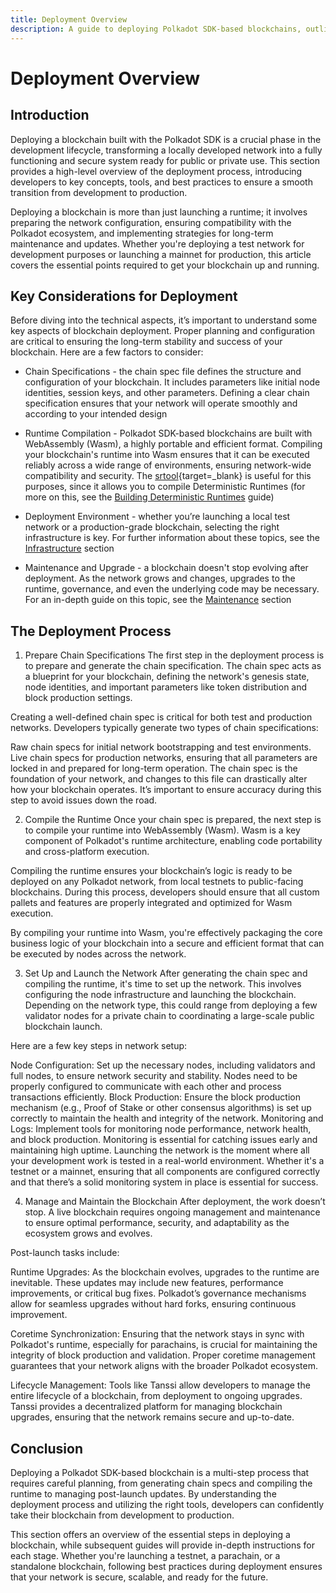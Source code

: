 ```yaml
---
title: Deployment Overview
description: A guide to deploying Polkadot SDK-based blockchains, outlining the critical steps to configure, prepare, and launch a custom network.
---
```


# Deployment Overview

## Introduction

Deploying a blockchain built with the Polkadot SDK is a crucial phase in the development lifecycle, transforming a locally developed network into a fully functioning and secure system ready for public or private use. This section provides a high-level overview of the deployment process, introducing developers to key concepts, tools, and best practices to ensure a smooth transition from development to production.

Deploying a blockchain is more than just launching a runtime; it involves preparing the network configuration, ensuring compatibility with the Polkadot ecosystem, and implementing strategies for long-term maintenance and updates. Whether you're deploying a test network for development purposes or launching a mainnet for production, this article covers the essential points required to get your blockchain up and running.

## Key Considerations for Deployment

Before diving into the technical aspects, it’s important to understand some key aspects of blockchain deployment. Proper planning and configuration are critical to ensuring the long-term stability and success of your blockchain. Here are a few factors to consider:

- Chain Specifications - the chain spec file defines the structure and configuration of your blockchain. It includes parameters like initial node identities, session keys, and other parameters. Defining a clear chain specification ensures that your network will operate smoothly and according to your intended design

- Runtime Compilation - Polkadot SDK-based blockchains are built with WebAssembly (Wasm), a highly portable and efficient format. Compiling your blockchain's runtime into Wasm ensures that it can be executed reliably across a wide range of environments, ensuring network-wide compatibility and security. The [srtool](https://github.com/paritytech/srtool){target=\_blank} is useful for this purposes, since it allows you to compile Deterministic Runtimes (for more on this, see the [Building Deterministic Runtimes](TODO:update-path) guide)

- Deployment Environment - whether you’re launching a local test network or a production-grade blockchain, selecting the right infrastructure is key. For further information about these topics, see the [Infrastructure](/infrastructure/) section

- Maintenance and Upgrade - a blockchain doesn't stop evolving after deployment. As the network grows and changes, upgrades to the runtime, governance, and even the underlying code may be necessary. For an in-depth guide on this topic, see the [Maintenance](/develop/blockchains/maintenance/) section

## The Deployment Process

1. Prepare Chain Specifications
The first step in the deployment process is to prepare and generate the chain specification. The chain spec acts as a blueprint for your blockchain, defining the network's genesis state, node identities, and important parameters like token distribution and block production settings.

Creating a well-defined chain spec is critical for both test and production networks. Developers typically generate two types of chain specifications:

Raw chain specs for initial network bootstrapping and test environments.
Live chain specs for production networks, ensuring that all parameters are locked in and prepared for long-term operation.
The chain spec is the foundation of your network, and changes to this file can drastically alter how your blockchain operates. It’s important to ensure accuracy during this step to avoid issues down the road.

2. Compile the Runtime
Once your chain spec is prepared, the next step is to compile your runtime into WebAssembly (Wasm). Wasm is a key component of Polkadot's runtime architecture, enabling code portability and cross-platform execution.

Compiling the runtime ensures your blockchain’s logic is ready to be deployed on any Polkadot network, from local testnets to public-facing blockchains. During this process, developers should ensure that all custom pallets and features are properly integrated and optimized for Wasm execution.

By compiling your runtime into Wasm, you're effectively packaging the core business logic of your blockchain into a secure and efficient format that can be executed by nodes across the network.

3. Set Up and Launch the Network
After generating the chain spec and compiling the runtime, it's time to set up the network. This involves configuring the node infrastructure and launching the blockchain. Depending on the network type, this could range from deploying a few validator nodes for a private chain to coordinating a large-scale public blockchain launch.

Here are a few key steps in network setup:

Node Configuration: Set up the necessary nodes, including validators and full nodes, to ensure network security and stability. Nodes need to be properly configured to communicate with each other and process transactions efficiently.
Block Production: Ensure the block production mechanism (e.g., Proof of Stake or other consensus algorithms) is set up correctly to maintain the health and integrity of the network.
Monitoring and Logs: Implement tools for monitoring node performance, network health, and block production. Monitoring is essential for catching issues early and maintaining high uptime.
Launching the network is the moment where all your development work is tested in a real-world environment. Whether it's a testnet or a mainnet, ensuring that all components are configured correctly and that there’s a solid monitoring system in place is essential for success.

4. Manage and Maintain the Blockchain
After deployment, the work doesn’t stop. A live blockchain requires ongoing management and maintenance to ensure optimal performance, security, and adaptability as the ecosystem grows and evolves.

Post-launch tasks include:

Runtime Upgrades: As the blockchain evolves, upgrades to the runtime are inevitable. These updates may include new features, performance improvements, or critical bug fixes. Polkadot’s governance mechanisms allow for seamless upgrades without hard forks, ensuring continuous improvement.

Coretime Synchronization: Ensuring that the network stays in sync with Polkadot's runtime, especially for parachains, is crucial for maintaining the integrity of block production and validation. Proper coretime management guarantees that your network aligns with the broader Polkadot ecosystem.

Lifecycle Management: Tools like Tanssi allow developers to manage the entire lifecycle of a blockchain, from deployment to ongoing upgrades. Tanssi provides a decentralized platform for managing blockchain upgrades, ensuring that the network remains secure and up-to-date.

## Conclusion
Deploying a Polkadot SDK-based blockchain is a multi-step process that requires careful planning, from generating chain specs and compiling the runtime to managing post-launch updates. By understanding the deployment process and utilizing the right tools, developers can confidently take their blockchain from development to production.

This section offers an overview of the essential steps in deploying a blockchain, while subsequent guides will provide in-depth instructions for each stage. Whether you're launching a testnet, a parachain, or a standalone blockchain, following best practices during deployment ensures that your network is secure, scalable, and ready for the future.

